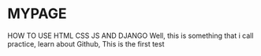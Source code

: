 # MYPAGE
HOW TO USE HTML CSS JS AND DJANGO
Well, this is something that i call practice, learn about Github, This is the first test
